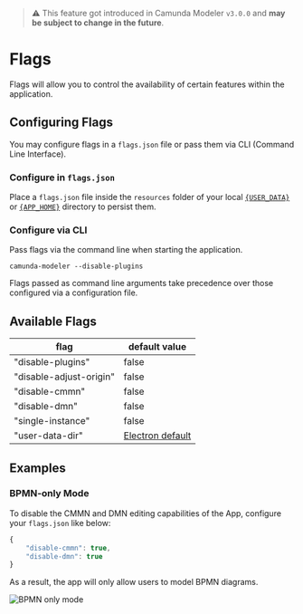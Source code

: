 > :warning: This feature got introduced in Camunda Modeler `v3.0.0` and __may be subject to change in the future__.


# Flags

Flags will allow you to control the availability of certain features within the application.


## Configuring Flags

You may configure flags in a `flags.json` file or pass them via CLI (Command Line Interface).

### Configure in `flags.json`

Place a `flags.json` file inside the `resources` folder of your local [`{USER_DATA}`](../search-paths#user-data-directory) or [`{APP_HOME}`](../search-paths#application-home-directory) directory to persist them.

### Configure via CLI

Pass flags via the command line when starting the application. 

```
camunda-modeler --disable-plugins
```

Flags passed as command line arguments take precedence over those configured via a configuration file.


## Available Flags

| flag | default value |
| ------------- | ------------- |
| "disable-plugins"  | false  |
| "disable-adjust-origin"  | false  |
| "disable-cmmn" | false |
| "disable-dmn" | false |
| "single-instance" | false |
| "user-data-dir" | [Electron default](../search-paths) |


## Examples

### BPMN-only Mode

To disable the CMMN and DMN editing capabilities of the App, configure your `flags.json` like below:

```js
{
    "disable-cmmn": true,
    "disable-dmn": true
}
```

As a result, the app will only allow users to model BPMN diagrams.

![BPMN only mode](./bpmn-only.png)
